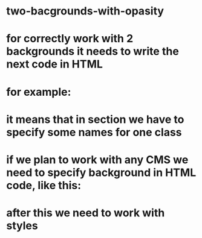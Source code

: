 # two-bacgrounds-with-opasity

# for correctly work with 2 backgrounds it needs to write the next code in HTML
# for example:
# <section class="className-1 className-2 className-n"></section>
# it means that in section we have to specify some names for one class
# if we plan to work with any CMS we need to specify background in HTML code, like this:
# <section class="className-1 className-2 className-n" style="background-image:url(img/...)"></section>
# after this we need to work with styles
